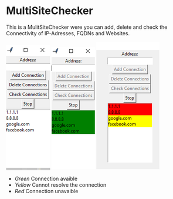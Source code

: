 # MultiSiteChecker

This is a MulitSiteChecker were you can add, delete and check the Connectivity of IP-Adresses, FQDNs and Websites.

![Programm1!](asset/Default.png)
![Programm2!](asset/AllConnections.png)
![Programm3!](asset/NoConnection.png)

- *Green* Connection avaible
- *Yellow* Cannot resolve the connection
- *Red* Connection unavaible


